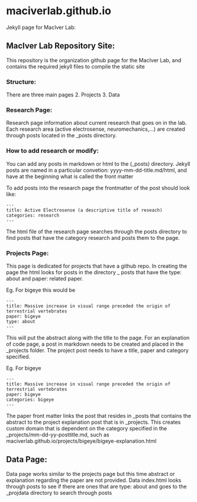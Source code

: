 # maciverlab.github.io
Jekyll page for MacIver Lab: 

## MacIver Lab Repository Site:

This repository is the organization github page for the MacIver Lab, and contains the required jekyll files to compile the static site

### Structure:

There are three main pages
2. Projects
3. Data

### Research Page:

Research page information about current research that goes on in the lab. Each research area (active electrosense, neuromechanics,...)
are created through posts located in the _posts directory. 

### How to add research or modify:

You can add any posts in markdown or html to the (\_posts) directory. 
Jekyll posts are named in a particular convetion: yyyy-mm-dd-title.md/html, and have at the beginning what is called the front matter

To add posts into the research page the frontmatter of the post should look like:

```
---
title: Active Electrosense (a descriptive title of reseach)
categories: research
---
```

The html file of the research page searches through the posts directory to find posts that have the category research and posts
them to the page.

### Projects Page:

This page is dedicated for projects that have a github repo. In creating the page the html looks for posts in the directory _ posts that have the type: about and paper: related paper. 

Eg. For bigeye this would be

```
---
title: Massive increase in visual range preceded the origin of terrestrial vertebrates
paper: bigeye
type: about
---
```

This will put the abstract along with the title to the page. For an explanation of code page, a post in markdown needs to be created and placed in the \_projects folder. The project post needs to have a title, paper and category specified. 

Eg. For bigeye
```
---
title: Massive increase in visual range preceded the origin of terrestrial vertebrates
paper: bigeye
categories: bigeye
---
```

The paper front matter links the post that resides in \_posts that contains the abstract to the project explanation post that is in \_projects. This creates custom domain that is dependent on the category specified in the \_projects/mm-dd-yy-posttitle.md, such as maciverlab.github.io/projects/bigeye/bigeye-explanation.html

## Data Page:

Data page works similar to the projects page but this time abstract or explanation regarding the paper are not provided. Data index.html looks through posts to see if there are ones that are type: about and goes to the \_projdata directory to search through posts 

